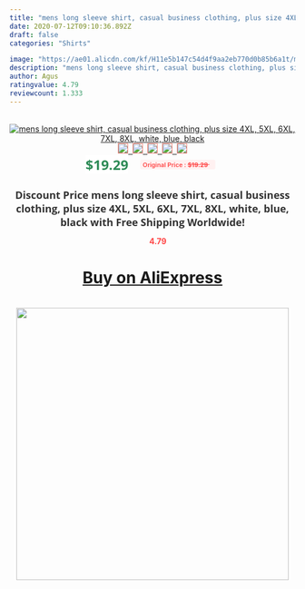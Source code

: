 ```yaml
---
title: "mens long sleeve shirt, casual business clothing, plus size 4XL, 5XL, 6XL, 7XL, 8XL, white, blue, black"
date: 2020-07-12T09:10:36.892Z
draft: false
categories: "Shirts"

image: "https://ae01.alicdn.com/kf/H11e5b147c54d4f9aa2eb770d0b85b6a1t/mens-long-sleeve-shirt-casual-business-clothing-plus-size-4XL-5XL-6XL-7XL-8XL-white-blue.jpg"
description: "mens long sleeve shirt, casual business clothing, plus size 4XL, 5XL, 6XL, 7XL, 8XL, white, blue, black"
author: Agus
ratingvalue: 4.79
reviewcount: 1.333
---
```

<br>
<div style="text-align: center;">
<a href="https://s.click.aliexpress.com/e/_AlDFY1" target="_blank" rel="nofollow noopener noreferrer"><img alt="mens long sleeve shirt, casual business clothing, plus size 4XL, 5XL, 6XL, 7XL, 8XL, white, blue, black" class="magnifier-image" src="https://ae01.alicdn.com/kf/H11e5b147c54d4f9aa2eb770d0b85b6a1t/mens-long-sleeve-shirt-casual-business-clothing-plus-size-4XL-5XL-6XL-7XL-8XL-white-blue.jpg_640x640.jpg">
<br>
<img style="border:1px solid salmon" src="https://ae01.alicdn.com/kf/H11e5b147c54d4f9aa2eb770d0b85b6a1t/mens-long-sleeve-shirt-casual-business-clothing-plus-size-4XL-5XL-6XL-7XL-8XL-white-blue.jpg_120x120.jpg">&nbsp;&nbsp;<img style="border:1px solid salmon" src="https://ae01.alicdn.com/kf/H72d3df7fb571427fb27e936f8406ec2ew/mens-long-sleeve-shirt-casual-business-clothing-plus-size-4XL-5XL-6XL-7XL-8XL-white-blue.jpg_120x120.jpg">&nbsp;&nbsp;<img style="border:1px solid salmon" src="https://ae01.alicdn.com/kf/H2c9be47ec91e43b6b5d3e0925888fee3H/mens-long-sleeve-shirt-casual-business-clothing-plus-size-4XL-5XL-6XL-7XL-8XL-white-blue.jpg_120x120.jpg">&nbsp;&nbsp;<img style="border:1px solid salmon" src="https://ae01.alicdn.com/kf/He80bb84c6b024db5bdb3465a4d126b92W/mens-long-sleeve-shirt-casual-business-clothing-plus-size-4XL-5XL-6XL-7XL-8XL-white-blue.jpg_120x120.jpg">&nbsp;&nbsp;<img style="border:1px solid salmon" src="https://ae01.alicdn.com/kf/Hd067b6d6f0374ff9adb4595fbe37a643g/mens-long-sleeve-shirt-casual-business-clothing-plus-size-4XL-5XL-6XL-7XL-8XL-white-blue.jpg_120x120.jpg"></a></div><br0>
<div style="text-align: center;"><span style="background-color: white; border: 0px; box-sizing: border-box; color: seagreen; display: inline-block; font-family: &quot;open sans&quot; , &quot;arial&quot; , &quot;helvetica&quot; , sans-serif , &quot;heiti&quot;; font-size: 24px; font-stretch: inherit; font-weight: 700; line-height: inherit; margin: 0px 10px 0px 0px; padding: 0px; vertical-align: middle;">$19.29 </span>
<span style="background: rgb(255 , 241 , 241); border-radius: 3px; border: 0px; box-sizing: border-box; color: #ff4747; display: inline-block; font-family: inherit; font-size: 12px; font-stretch: inherit; font-style: inherit; font-variant: inherit; font-weight: 600; line-height: inherit; margin: 0px; padding: 2px 5px; transform: scale(0.9); vertical-align: middle;">Original Price : <b style="text-decoration: line-through;">$19.29 </b> &nbsp;&nbsp;</span></div>
<h1 style="color: #333333; display: inline-block; font-family: &quot;open sans&quot; , &quot;arial&quot; , &quot;helvetica&quot; , sans-serif , &quot;heiti&quot;; font-size: 18px; font-stretch: inherit; font-weight: 700; text-align: center;">Discount Price mens long sleeve shirt, casual business clothing, plus size 4XL, 5XL, 6XL, 7XL, 8XL, white, blue, black with Free Shipping Worldwide!</h1>
<div style="color: #ff4747; text-align: center;">
<img src="https://4.bp.blogspot.com/-M0ZcTcb-5uY/XleCXlxnR4I/AAAAAAAAAEc/OrjgMkXV1oMQFaCRZj5HQwOCBcu3w1FegCPcBGAYYCw/s1600/star.png" style="height: 15px;">&nbsp;<b>4.79</b></div>
<div class="button_cont" align="center"><a class="buynow_a" href="https://s.click.aliexpress.com/e/_AlDFY1" target="_blank" rel="nofollow noopener noreferrer"><H1>Buy on AliExpress</H1></a></div><br>
<div class="separator" style="clear: both; text-align: center;">
<img src="https://lh3.googleusercontent.com/-pTy5HemUv9M/XlePHvY0dAI/AAAAAAAAAE4/0nX5iRUoIWY8eMW9Dpxeirr157OZliDIgCLcBGAsYHQ/s1600/badge.gif" width="480">
</div>
